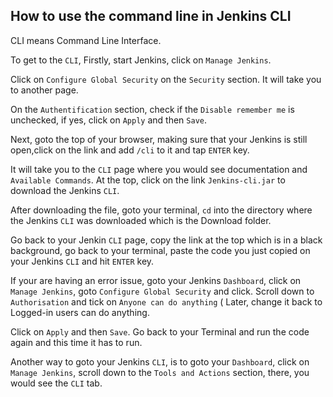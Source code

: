  ## How to use the command line in Jenkins CLI
CLI means Command Line Interface.

To get to the `CLI`, 
Firstly, start Jenkins, click on `Manage Jenkins`.

Click on `Configure Global Security` on the `Security` section. It will take you to another page.

On the `Authentification` section, check if the `Disable remember me` is unchecked, if yes, click on `Apply` and then `Save`.

Next, goto the top of your browser, making sure that your Jenkins is still open,click on the link and add `/cli` to it and tap `ENTER` key.

It will take you to the `CLI` page where you would see documentation and` Available Commands`. At the top, click on the link `Jenkins-cli.jar` to download the Jenkins `CLI`. 

After downloading the file, goto your terminal, `cd` into the directory where the Jenkins `CLI` was downloaded which is the Download folder.

Go back to your Jenkin `CLI` page, copy the link at the top which is in a black background, go back to your terminal, paste the code you just copied on your Jenkins `CLI` and hit `ENTER` key.

If your are having an error issue, goto your Jenkins `Dashboard`, click on `Manage Jenkins`, goto `Configure Global Security` and click. Scroll down to `Authorisation` and tick on `Anyone can do anything` ( Later, change it back to Logged-in users can do anything.

Click on `Apply` and then `Save`. Go back to your Terminal and run the code again and this time it has to run.

Another way to goto your Jenkins `CLI`, is to goto your `Dashboard`, click on `Manage Jenkins`, scroll down to the `Tools and Actions` section, there, you would see the `CLI` tab.
 